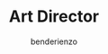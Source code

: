 ---
layout: person
image: ben.jpg
name: Ben De Rienzo
author: benderienzo
title: Art Director
order: 7

social: 
  - account: twitter
    username: derienzo777
  - account: facebook
    username: derienzo777
  - account: instagram
    username: derienzo777
  - account: dribbble
    username: derienzo777
    
---